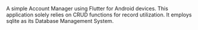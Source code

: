 A simple Account Manager using Flutter for Android devices. This application solely relies on CRUD functions for record utilization. It employs sqlite as its Database Management System.